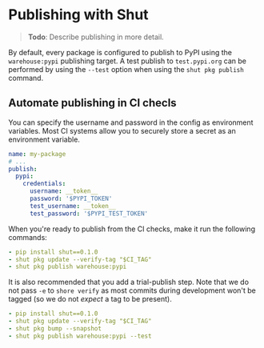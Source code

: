 # Publishing with Shut

> __Todo__: Describe publishing in more detail.

By default, every package is configured to publish to PyPI using the `warehouse:pypi` publishing
target. A test publish to `test.pypi.org` can be performed by using the `--test` option when using
the `shut pkg publish` command.

## Automate publishing in CI checls

You can specify the username and password in the config as environment variables. Most CI systems
allow you to securely store a secret as an environment variable.

```yml
name: my-package
# ...
publish:
  pypi:
    credentials:
      username: __token__
      password: '$PYPI_TOKEN'
      test_username: __token__
      test_password: '$PYPI_TEST_TOKEN'
```

When you're ready to publish from the CI checks, make it run the following commands:

```yml
- pip install shut==0.1.0
- shut pkg update --verify-tag "$CI_TAG"
- shut pkg publish warehouse:pypi
```

It is also recommended that you add a trial-publish step. Note that we do not pass `-e` to
`shore verify` as most commits during development won't be tagged (so we do not _expect_ a tag
to be present).

```yml
- pip install shut==0.1.0
- shut pkg update --verify-tag "$CI_TAG"
- shut pkg bump --snapshot
- shut pkg publish warehouse:pypi --test
```

